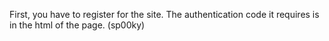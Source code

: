 First, you have to register for the site. The authentication code it requires is in the html of the page. (sp00ky)

